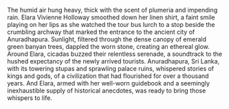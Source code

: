 The humid air hung heavy, thick with the scent of plumeria and impending rain.  Elara Vivienne Holloway smoothed down her linen shirt, a faint smile playing on her lips as she watched the tour bus lurch to a stop beside the crumbling archway that marked the entrance to the ancient city of Anuradhapura.  Sunlight, filtered through the dense canopy of emerald green banyan trees, dappled the worn stone, creating an ethereal glow. Around Elara, cicadas buzzed their relentless serenade, a soundtrack to the hushed expectancy of the newly arrived tourists.  Anuradhapura, Sri Lanka, with its towering stupas and sprawling palace ruins, whispered stories of kings and gods, of a civilization that had flourished for over a thousand years. And Elara, armed with her well-worn guidebook and a seemingly inexhaustible supply of historical anecdotes, was ready to bring those whispers to life.
